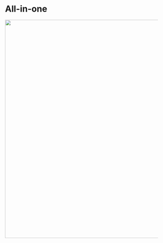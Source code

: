 # All-in-one



<img src="https://1drv.ms/i/c/6756ef8f9f8c1af6/IQSUVd8YJqcrQb1hdk1rdeHMAQ3HFgTsqahAC9dka-oDITA?width=1280&height=720" width="1280" height="720" />
